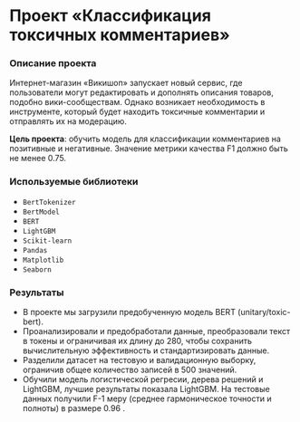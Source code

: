 # Проект «Классификация токсичных комментариев»

### Описание проекта
Интернет-магазин «Викишоп» запускает новый сервис, где пользователи могут редактировать и дополнять описания товаров, подобно вики-сообществам. Однако возникает необходимость в инструменте, который будет находить токсичные комментарии и отправлять их на модерацию.

**Цель проекта**: обучить модель для классификации комментариев на позитивные и негативные. Значение метрики качества F1 должно быть не менее 0.75.


### Используемые библиотеки
* `BertTokenizer`
* `BertModel`
* `BERT `
* `LightGBM`
* `Scikit-learn`
* `Pandas`
* `Matplotlib`
* `Seaborn`

### Результаты
- В проекте мы загрузили предобученную модель BERT (unitary/toxic-bert).
- Проанализировали и предобработали данные, преобразовали текст в токены и ограничивая их длину до 280, чтобы сохранить вычислительную эффективность и стандартизировать данные.
- Разделили датасет на тестовую и валидационную выборку, ограничив общее количество записей в 500 значений.
- Обучили модель логистической регресии, дерева решений и LightGBM, лучшие результаты показала LightGBM. На тестовые данных получили F-1 меру (среднее гармоническое точности и полноты) в размере 0.96 .